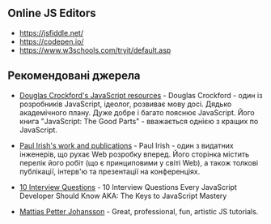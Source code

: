 ## Online JS Editors
- https://jsfiddle.net/
- https://codepen.io/
- https://www.w3schools.com/tryit/default.asp


## Рекомендовані джерела


- [Douglas Crockford's JavaScript resources](http://javascript.crockford.com/) - 
Douglas Crockford - один із розробників JavaScript, ідеолог, розвиває мову досі.
Дядько академічного плану. Дуже добре і багато пояснює JavaScript. 
Його книга "JavaScript: The Good Parts" - вважається однією з кращих по JavaScript.

- [Paul Irish's work and publications](http://www.paulirish.com/about/) - 
Paul Irish - один з видатних інженерів, що рухає Web розробку вперед. 
Його сторінка містить перелік його робіт (що є принциповими у світі Web), 
а також толкові публікації, інтерв'ю та презентації на конференціях. 

- [10 Interview Questions](https://medium.com/javascript-scene/10-interview-questions-every-javascript-developer-should-know-6fa6bdf5ad95#.nauugnerq) - 
10 Interview Questions
Every JavaScript Developer Should Know
AKA: The Keys to JavaScript Mastery

- [Mattias Petter Johansson](https://www.youtube.com/channel/UCO1cgjhGzsSYb1rsB4bFe4Q) - 
Great, professional, fun, artistic JS tutorials.

